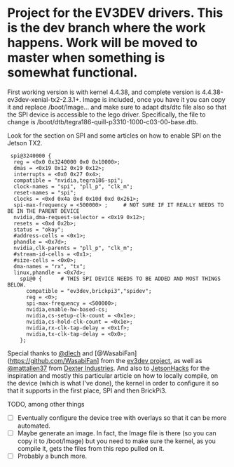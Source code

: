 Project for the EV3DEV drivers. This is the dev branch where the work happens. Work will be moved to master when something is somewhat functional. 
=======
First working version is with kernel 4.4.38, and complete version is 4.4.38-ev3dev-xenial-tx2-2.3.1+.
Image is included, once you have it you can copy it and replace /boot/Image... and make sure to adapt dts/dtc file also so that the SPI device is accessible to the lego driver.
Specifically, the file to change is /boot/dtb/tegra186-quill-p3310-1000-c03-00-base.dtb.

Look for the section on SPI and some articles on how to enable SPI on the Jetson TX2.

```
 spi@3240000 {
  reg = <0x0 0x3240000 0x0 0x10000>;
  dmas = <0x19 0x12 0x19 0x12>;
  interrupts = <0x0 0x27 0x4>;
  compatible = "nvidia,tegra186-spi";
  clock-names = "spi", "pll_p", "clk_m";
  reset-names = "spi";
  clocks = <0xd 0x4a 0xd 0x10d 0xd 0x261>;
  spi-max-frequency = <500000> ;     # NOT SURE IF IT REALLY NEEDS TO BE IN THE PARENT DEVICE
  nvidia,dma-request-selector = <0x19 0x12>;
  resets = <0xd 0x2b>;
  status = "okay";
  #address-cells = <0x1>;
  phandle = <0x7d>;
  nvidia,clk-parents = "pll_p", "clk_m";
  #stream-id-cells = <0x1>;
  #size-cells = <0x0>;
  dma-names = "rx", "tx";
  linux,phandle = <0x7d>;
    spi@0 {      # THIS SPI DEVICE NEEDS TO BE ADDED AND MOST THINGS BELOW.
      compatible = "ev3dev,brickpi3","spidev";
      reg = <0>;
      spi-max-frequency = <500000>;  
      nvidia,enable-hw-based-cs;
      nvidia,cs-setup-clk-count = <0x1e>;
      nvidia,cs-hold-clk-count = <0x1e>;
      nvidia,rx-clk-tap-delay = <0x1f>;
      nvidia,tx-clk-tap-delay = <0x0>;
    };
```
Special thanks to [@dlech](https://github.com/dlech) and [@WasabiFan](https://github.com/WasabiFan] from the [ev3dev project](http://www.ev3dev.org), as well as [@mattallen37](https://github.com/mattallen37) from [Dexter Industries](http://dexterindustries.com). And also to [JetsonHacks](https://www.jetsonhacks.com/2018/07/05/jetson-tx2-build-kernel-for-l4t-28-2-1-updated/) for the inspiration and mostly this particular article on how to locally compile, on the device (which is what I've done), the kernel in order to configure it so that it supports in the first place, SPI and then BrickPi3.

TODO, among other things
- [ ] Eventually configure the device tree with overlays so that it can be more automated.
- [ ] Maybe generate an image. In fact, the Image file is there (so you can copy it to /boot/Image) but you need to make sure the kernel, as you compile it, gets the files from this repo pulled on it.
- [ ] Probably a bunch more.

